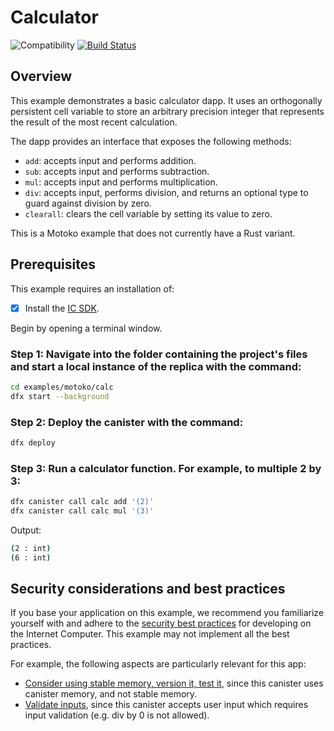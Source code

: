 # Calculator 

![Compatibility](https://img.shields.io/badge/compatibility-0.6.25-blue)
[![Build Status](https://github.com/dfinity/examples/workflows/motoko-calc-example/badge.svg)](https://github.com/dfinity/examples/actions?query=workflow%3Amotoko-calc-example)

## Overview

This example demonstrates a basic calculator dapp. It uses an orthogonally persistent cell variable to store an arbitrary precision integer that represents the result of the most recent calculation.

The dapp provides an interface that exposes the following methods:

- `add`: accepts input and performs addition.
- `sub`: accepts input and performs subtraction.
- `mul`: accepts input and performs multiplication.
- `div`: accepts input, performs division, and returns an optional type to guard against division by zero.
- `clearall`: clears the cell variable by setting its value to zero.

This is a Motoko example that does not currently have a Rust variant. 


## Prerequisites
This example requires an installation of:

- [x] Install the [IC SDK](https://internetcomputer.org/docs/current/developer-docs/setup/install/index.mdx).

Begin by opening a terminal window.

### Step 1: Navigate into the folder containing the project's files and start a local instance of the replica with the command:

```bash
cd examples/motoko/calc
dfx start --background
```

### Step 2: Deploy the canister with the command:

```bash
dfx deploy
```

### Step 3: Run a calculator function. For example, to multiple 2 by 3:

```bash
dfx canister call calc add '(2)'
dfx canister call calc mul '(3)'
```

Output:

```bash
(2 : int)
(6 : int)
```


## Security considerations and best practices

If you base your application on this example, we recommend you familiarize yourself with and adhere to the [security best practices](https://internetcomputer.org/docs/current/references/security/) for developing on the Internet Computer. This example may not implement all the best practices.

For example, the following aspects are particularly relevant for this app:
* [Consider using stable memory, version it, test it](https://internetcomputer.org/docs/current/references/security/rust-canister-development-security-best-practices/#consider-using-stable-memory-version-it-test-it), since this canister uses canister memory, and not stable memory. 
* [Validate inputs](https://internetcomputer.org/docs/current/references/security/rust-canister-development-security-best-practices/#validate-inputs), since this canister accepts user input which requires input validation (e.g. div by 0 is not allowed). 
